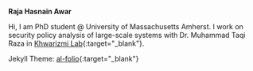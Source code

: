 **Raja Hasnain Awar**

Hi, I am PhD student @ University of Massachusetts Amherst. I work on security policy analysis of large-scale systems with Dr. Muhammad Taqi Raza in [Khwarizmi Lab](https://khwarizmilab.github.io/){:target="_blank"}.



Jekyll Theme: [al-folio](https://github.com/alshedivat/al-folio){:target="_blank"}